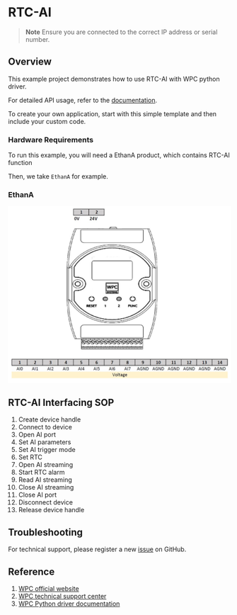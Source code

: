 # RTC-AI
> **Note**
> Ensure you are connected to the correct IP address or serial number.

## Overview

This example project demonstrates how to use RTC-AI with WPC python driver.

For detailed API usage, refer to the [documentation](https://wpc-systems-ltd.github.io/WPC_Python_driver_release/).

To create your own application, start with this simple template and then include your custom code.

### Hardware Requirements

To run this example, you will need a EthanA product, which contains RTC-AI function

Then, we take `EthanA` for example.

### EthanA

<img src="https://github.com/WPC-Systems-Ltd/WPC_Python_driver_release/blob/main/Reference/Pinouts/pinout-EthanA.JPG" alt="drawing" width="600"/>

## RTC-AI Interfacing SOP

1. Create device handle
2. Connect to device
3. Open AI port
4. Set AI parameters
5. Set AI trigger mode
6. Set RTC
7. Open AI streaming
8. Start RTC alarm
9. Read AI streaming
10. Close AI streaming
11. Close AI port
12. Disconnect device
13. Release device handle

## Troubleshooting

For technical support, please register a new [issue](https://github.com/WPC-Systems-Ltd/WPC_Python_driver_release/issues) on GitHub.

## Reference

1. [WPC official website](https://www.wpc.com.tw/)
2. [WPC technical support center](https://wpc.super.site/)
3. [WPC Python driver documentation](https://wpc-systems-ltd.github.io/WPC_Python_driver_release/)